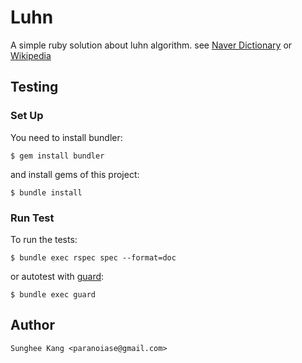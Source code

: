 # Luhn

A simple ruby solution about luhn algorithm. see [Naver Dictionary](http://terms.naver.com/entry.nhn?docId=863111&mobile&categoryId=391) or [Wikipedia](http://en.wikipedia.org/wiki/Luhn_algorithm)


## Testing
### Set Up

You need to install bundler:

    $ gem install bundler

and install gems of this project:

    $ bundle install


### Run Test

To run the tests:

    $ bundle exec rspec spec --format=doc

or autotest with [guard](https://github.com/guard/guard):

    $ bundle exec guard


## Author
    Sunghee Kang <paranoiase@gmail.com>